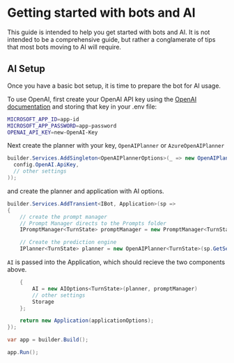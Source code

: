 # Getting started with bots and AI

This guide is intended to help you get started with bots and AI. It is not intended to be a comprehensive guide, but rather a conglamerate of tips that most bots moving to AI will require.

## AI Setup

Once you have a basic bot setup, it is time to prepare the bot for AI usage.

To use OpenAI, first create your OpenAI API key using the [OpenAI documentation](https://platform.openai.com/) and storing that key in your .env file:

```sh
MICROSOFT_APP_ID=app-id
MICROSOFT_APP_PASSWORD=app-password
OPENAI_API_KEY=new-OpenAI-Key
```

Next create the planner with your key, `OpenAIPlanner` or `AzureOpenAIPlanner`

```c#
builder.Services.AddSingleton<OpenAIPlannerOptions>(_ => new OpenAIPlannerOptions(
  config.OpenAI.ApiKey,
  // other settings
));

```

and create the planner and application with AI options.

```c#
builder.Services.AddTransient<IBot, Application>(sp =>
{
    // create the prompt manager
    // Prompt Manager directs to the Prompts folder
    IPromptManager<TurnState> promptManager = new PromptManager<TurnState>("./Prompts");

    // Create the prediction engine
    IPlanner<TurnState> planner = new OpenAIPlanner<TurnState>(sp.GetService<OpenAIPlannerOptions>()!);

```

`AI` is passed into the Application, which should recieve the two components above.

```c#
    {
        AI = new AIOptions<TurnState>(planner, promptManager)
        // other settings
        Storage
    };

    return new Application(applicationOptions);
});

var app = builder.Build();

app.Run();

```
